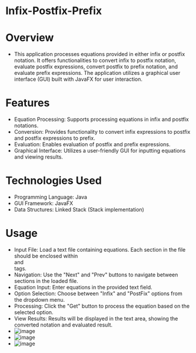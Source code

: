 # Infix-Postfix-Prefix
# Overview
- This application processes equations provided in either infix or postfix notation. It offers functionalities to convert infix to postfix notation, evaluate postfix expressions, convert postfix to prefix notation, and evaluate prefix expressions. The application utilizes a graphical user interface (GUI) built with JavaFX for user interaction.

# Features
- Equation Processing: Supports processing equations in infix and postfix notations.
- Conversion: Provides functionality to convert infix expressions to postfix and postfix expressions to prefix.
- Evaluation: Enables evaluation of postfix and prefix expressions.
- Graphical Interface: Utilizes a user-friendly GUI for inputting equations and viewing results.
# Technologies Used
- Programming Language: Java
- GUI Framework: JavaFX
- Data Structures: Linked Stack (Stack implementation)
# Usage
- Input File: Load a text file containing equations. Each section in the file should be enclosed within <section> and </section> tags.
- Navigation: Use the "Next" and "Prev" buttons to navigate between sections in the loaded file.
- Equation Input: Enter equations in the provided text field.
- Option Selection: Choose between "Infix" and "PostFix" options from the dropdown menu.
- Processing: Click the "Get" button to process the equation based on the selected option.
- View Results: Results will be displayed in the text area, showing the converted notation and evaluated result.
- ![image](https://github.com/adham-turki/Infix-Postfix-Prefix/assets/140730348/2de59357-664e-4884-bfcd-757c7925160a)
- ![image](https://github.com/adham-turki/Infix-Postfix-Prefix/assets/140730348/43277705-f257-4e30-8b99-f0f35b3fbbf8)
- ![image](https://github.com/adham-turki/Infix-Postfix-Prefix/assets/140730348/7e2f792d-3ea7-4074-8915-1a5d8c06dc68)



